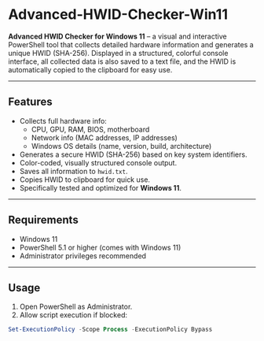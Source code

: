 # Advanced-HWID-Checker-Win11

**Advanced HWID Checker for Windows 11** – a visual and interactive PowerShell tool that collects detailed hardware information and generates a unique HWID (SHA-256). Displayed in a structured, colorful console interface, all collected data is also saved to a text file, and the HWID is automatically copied to the clipboard for easy use.

---

## Features

- Collects full hardware info:
  - CPU, GPU, RAM, BIOS, motherboard
  - Network info (MAC addresses, IP addresses)
  - Windows OS details (name, version, build, architecture)
- Generates a secure HWID (SHA-256) based on key system identifiers.
- Color-coded, visually structured console output.
- Saves all information to `hwid.txt`.
- Copies HWID to clipboard for quick use.
- Specifically tested and optimized for **Windows 11**.

---

## Requirements

- Windows 11
- PowerShell 5.1 or higher (comes with Windows 11)
- Administrator privileges recommended

---

## Usage

1. Open PowerShell as Administrator.
2. Allow script execution if blocked:

```powershell
Set-ExecutionPolicy -Scope Process -ExecutionPolicy Bypass
